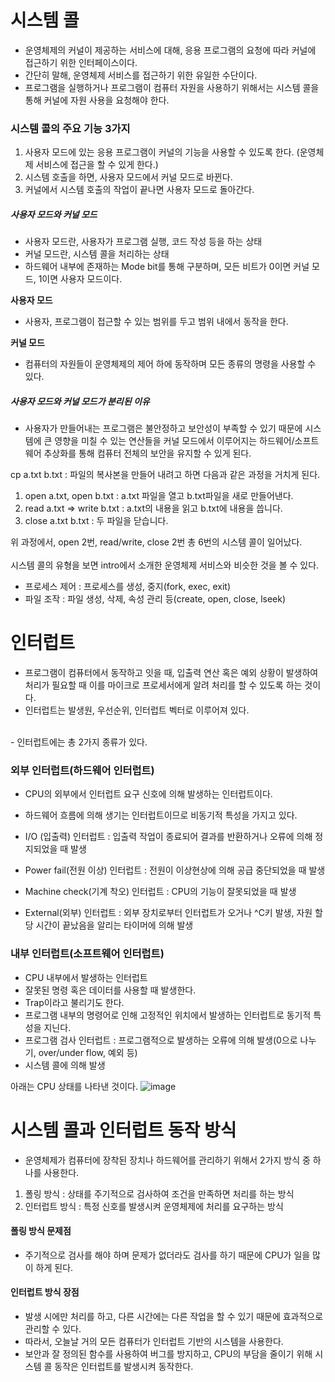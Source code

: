 <h1> 시스템 콜 </h1>

- 운영체제의 커널이 제공하는 서비스에 대해, 응용 프로그램의 요청에 따라 커널에 접근하기 위한 인터페이스이다.
- 간단히 말해, 운영체제 서비스를 접근하기 위한 유일한 수단이다.
- 프로그램을 실행하거나 프로그램이 컴퓨터 자원을 사용하기 위해서는 시스템 콜을 통해 커널에 자원 사용을 요청해야 한다.

<h3> 시스템 콜의 주요 기능 3가지 </h3>

1. 사용자 모드에 있는 응용 프로그램이 커널의 기능을 사용할 수 있도록 한다. (운영체제 서비스에 접근을 할 수 있게 한다.)
2. 시스템 호출을 하면, 사용자 모드에서 커널 모드로 바뀐다.
3. 커널에서 시스템 호출의 작업이 끝나면 사용자 모드로 돌아간다.

<h5> 사용자 모드와 커널 모드 </h5>

- 사용자 모드란, 사용자가 프로그램 실행, 코드 작성 등을 하는 상태
- 커널 모드란, 시스템 콜을 처리하는 상태
- 하드웨어 내부에 존재하는 Mode bit를 통해 구분하며, 모든 비트가 0이면 커널 모드, 1이면 사용자 모드이다.

<b> 사용자 모드 </b>

- 사용자, 프로그램이 접근할 수 있는 범위를 두고 범위 내에서 동작을 한다.

<b> 커널 모드 </b>

- 컴퓨터의 자원들이 운영체제의 제어 하에 동작하며 모든 종류의 명령을 사용할 수 있다.

<h5> 사용자 모드와 커널 모드가 분리된 이유 </h5>

- 사용자가 만들어내는 프로그램은 불안정하고 보안성이 부족할 수 있기 때문에 시스템에 큰 영향을 미칠 수 있는 연산들을 커널 모드에서 이루어지는 하드웨어/소프트웨어 추상화를 통해 컴퓨터 전체의 보안을 유지할 수 있게 된다.


cp a.txt b.txt : 파일의 복사본을 만들어 내려고 하면 다음과 같은 과정을 거치게 된다.
1. open a.txt, open b.txt : a.txt 파일을 열고 b.txt파일을 새로 만들어낸다.
2. read a.txt => write b.txt : a.txt의 내용을 읽고 b.txt에 내용을 씁니다.
3. close a.txt b.txt : 두 파일을 닫습니다.

위 과정에서, open 2번, read/write, close 2번 총 6번의 시스템 콜이 일어났다. </br>
</br>
시스템 콜의 유형을 보면 intro에서 소개한 운영체제 서비스와 비슷한 것을 볼 수 있다.

 - 프로세스 제어 : 프로세스를 생성, 중지(fork, exec, exit)
 - 파일 조작 : 파일 생성, 삭제, 속성 관리 등(create, open, close, lseek)

<h1> 인터럽트 </h1>

- 프로그램이 컴퓨터에서 동작하고 잇을 때, 입출력 연산 혹은 예외 상황이 발생하여 처리가 필요할 때 이를 마이크로 프로세서에게 알려 처리를 할 수 있도록 하는 것이다.
- 인터럽트는 발생원, 우선순위, 인터럽트 벡터로 이루어져 있다.
<br />
- 인터럽트에는 총 2가지 종류가 있다.

<h3> 외부 인터럽트(하드웨어 인터럽트) </h3>

- CPU의 외부에서 인터럽트 요구 신호에 의해 발생하는 인터럽트이다.
- 하드웨어 흐름에 의해 생기는 인터럽트이므로 비동기적 특성을 가지고 있다.

- I/O (입출력) 인터럽트 : 입출력 작업이 종료되어 결과를 반환하거나 오류에 의해 정지되었을 때 발생
- Power fail(전원 이상) 인터럽트 : 전원이 이상현상에 의해 공급 중단되었을 때 발생
- Machine check(기계 착오) 인터럽트 : CPU의 기능이 잘못되었을 때 발생
- External(외부) 인터럽트 : 외부 장치로부터 인터럽트가 오거나 ^C키 발생, 자원 할당 시간이 끝났음을 알리는 타이머에 의해 발생

<h3> 내부 인터럽트(소프트웨어 인터럽트) </h3>

- CPU 내부에서 발생하는 인터럽트
- 잘못된 명령 혹은 데이터를 사용할 때 발생한다.
- Trap이라고 불리기도 한다.
- 프로그램 내부의 명령어로 인해 고정적인 위치에서 발생하는 인터럽트로 동기적 특성을 지닌다.
- 프로그램 검사 인터럽트 : 프로그램적으로 발생하는 오류에 의해 발생(0으로 나누기, over/under flow, 예외 등)
- 시스템 콜에 의해 발생

아래는 CPU 상태를 나타낸 것이다.
![image](https://user-images.githubusercontent.com/62228401/227878720-d3a33436-5834-4041-913d-de5ad2d34d03.png)


<h1> 시스템 콜과 인터럽트 동작 방식 </h1>

- 운영체제가 컴퓨터에 장착된 장치나 하드웨어를 관리하기 위해서 2가지 방식 중 하나를 사용한다.

1. 폴링 방식 : 상태를 주기적으로 검사하여 조건을 만족하면 처리를 하는 방식
2. 인터럽트 방식 : 특정 신호를 발생시켜 운영체제에 처리를 요구하는 방식

<h4> 폴링 방식 문제점 </h4>

- 주기적으로 검사를 해야 하며 문제가 없더라도 검사를 하기 때문에 CPU가 일을 많이 하게 된다.

<h4> 인터럽트 방식 장점 </h4>

- 발생 시에만 처리를 하고, 다른 시간에는 다른 작업을 할 수 있기 때문에 효과적으로 관리할 수 있다.
- 따라서, 오늘날 거의 모든 컴퓨터가 인터럽트 기반의 시스템을 사용한다.
- 보안과 잘 정의된 함수를 사용하여 버그를 방지하고, CPU의 부담을 줄이기 위해 시스템 콜 동작은 인터럽트를 발생시켜 동작한다.
